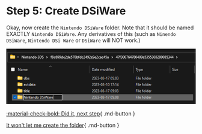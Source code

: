 # Step 5: Create DSiWare

Okay, now create the `Nintendo DSiWare` folder. Note that it should be named EXACTLY `Nintendo DSiWare`. Any derivatives of this (such as `Ninendo DSiWare`, `Nintendo DSi Ware` or `DSiWare` will NOT work.)

![Image](/images/dsiware/createfolder.png)

[:material-check-bold: Did it, next step](/dsiware/6){ .md-button }

[It won't let me create the folder](/dsiware/writelock){ .md-button }

